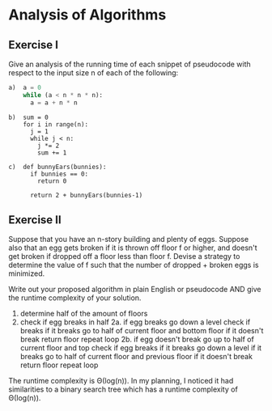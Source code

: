 # Analysis of Algorithms

## Exercise I

Give an analysis of the running time of each snippet of
pseudocode with respect to the input size n of each of the following:

```python
a)  a = 0
    while (a < n * n * n):
      a = a + n * n
```


```
b)  sum = 0
    for i in range(n):
      j = 1
      while j < n:
        j *= 2
        sum += 1
```

```
c)  def bunnyEars(bunnies):
      if bunnies == 0:
        return 0

      return 2 + bunnyEars(bunnies-1)
```

## Exercise II

Suppose that you have an n-story building and plenty of eggs. Suppose also that an egg gets broken if it is thrown off floor f or higher, and doesn't get broken if dropped off a floor less than floor f. Devise a strategy to determine the value of f such that the number of dropped + broken eggs is minimized.

Write out your proposed algorithm in plain English or pseudocode AND give the runtime complexity of your solution.

1. determine half of the amount of floors
2. check if egg breaks in half
2a.
if egg breaks
  go down a level
  check if breaks
    if it breaks
      go to half of current floor and bottom floor
    if it doesn't break
      return floor
  repeat loop
2b.
if egg doesn't break
  go up to half of current floor and top
  check if egg breaks
    if it breaks
      go down a level
      if it breaks
        go to half of current floor and previous floor
      if it doesn't break
        return floor
    repeat loop

The runtime complexity is Θ(log(n)). In my planning, I noticed it had similarities to a binary search tree which has a runtime complexity of Θ(log(n)).
